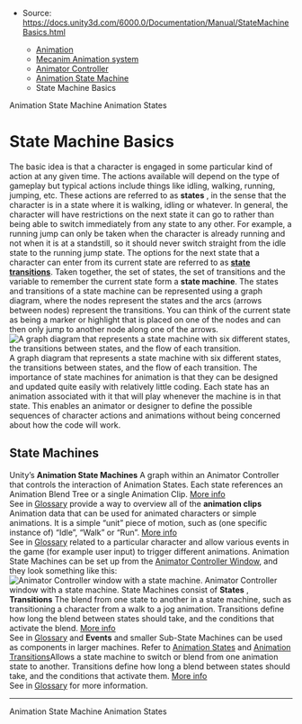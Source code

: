 * Source: https://docs.unity3d.com/6000.0/Documentation/Manual/StateMachineBasics.html

  * [Animation](https://docs.unity3d.com/6000.0/Documentation/Manual/AnimationSection.html)
  * [Mecanim Animation system](https://docs.unity3d.com/6000.0/Documentation/Manual/AnimationOverview.html)
  * [Animator Controller](https://docs.unity3d.com/6000.0/Documentation/Manual/class-AnimatorController.html)
  * [Animation State Machine](https://docs.unity3d.com/6000.0/Documentation/Manual/AnimationStateMachines.html)
  * State Machine Basics


[](https://docs.unity3d.com/6000.0/Documentation/Manual/AnimationStateMachines.html)
Animation State Machine
[](https://docs.unity3d.com/6000.0/Documentation/Manual/class-State.html)
Animation States
# State Machine Basics
The basic idea is that a character is engaged in some particular kind of action at any given time. The actions available will depend on the type of gameplay but typical actions include things like idling, walking, running, jumping, etc. These actions are referred to as **states** , in the sense that the character is in a state where it is walking, idling or whatever. In general, the character will have restrictions on the next state it can go to rather than being able to switch immediately from any state to any other. For example, a running jump can only be taken when the character is already running and not when it is at a standstill, so it should never switch straight from the idle state to the running jump state. The options for the next state that a character can enter from its current state are referred to as **[state transitions](https://docs.unity3d.com/6000.0/Documentation/Manual/class-Transition.html)**. Taken together, the set of states, the set of transitions and the variable to remember the current state form a **state machine**.
The states and transitions of a state machine can be represented using a graph diagram, where the nodes represent the states and the arcs (arrows between nodes) represent the transitions. You can think of the current state as being a marker or highlight that is placed on one of the nodes and can then only jump to another node along one of the arrows.
![A graph diagram that represents a state machine with six different states, the transitions between states, and the flow of each transition.](https://docs.unity3d.com/6000.0/Documentation/uploads/Main/StateMachineDiagram.png) A graph diagram that represents a state machine with six different states, the transitions between states, and the flow of each transition.
The importance of state machines for animation is that they can be designed and updated quite easily with relatively little coding. Each state has an animation associated with it that will play whenever the machine is in that state. This enables an animator or designer to define the possible sequences of character actions and animations without being concerned about how the code will work.
## State Machines
Unity’s **Animation State Machines** A graph within an Animator Controller that controls the interaction of Animation States. Each state references an Animation Blend Tree or a single Animation Clip. [More info](https://docs.unity3d.com/6000.0/Documentation/Manual/AnimationStateMachines.html)  
See in [Glossary](https://docs.unity3d.com/6000.0/Documentation/Manual/Glossary.html#AnimationStateMachine) provide a way to overview all of the **animation clips** Animation data that can be used for animated characters or simple animations. It is a simple “unit” piece of motion, such as (one specific instance of) “Idle”, “Walk” or “Run”. [More info](https://docs.unity3d.com/6000.0/Documentation/Manual/class-AnimationClip.html)  
See in [Glossary](https://docs.unity3d.com/6000.0/Documentation/Manual/Glossary.html#AnimationClip) related to a particular character and allow various events in the game (for example user input) to trigger different animations. 
Animation State Machines can be set up from the [Animator Controller Window](https://docs.unity3d.com/6000.0/Documentation/Manual/Animator.html), and they look something like this:
![Animator Controller window with a state machine.](https://docs.unity3d.com/6000.0/Documentation/uploads/Main/MecanimStateMachine.png) Animator Controller window with a state machine.
State Machines consist of **States** , **Transitions** The blend from one state to another in a state machine, such as transitioning a character from a walk to a jog animation. Transitions define how long the blend between states should take, and the conditions that activate the blend. [More info](https://docs.unity3d.com/6000.0/Documentation/Manual/class-Transition.html)  
See in [Glossary](https://docs.unity3d.com/6000.0/Documentation/Manual/Glossary.html#Transition) and **Events** and smaller Sub-State Machines can be used as components in larger machines. Refer to [Animation States](https://docs.unity3d.com/6000.0/Documentation/Manual/class-State.html) and [Animation Transitions](https://docs.unity3d.com/6000.0/Documentation/Manual/class-Transition.html)Allows a state machine to switch or blend from one animation state to another. Transitions define how long a blend between states should take, and the conditions that activate them. [More info](https://docs.unity3d.com/6000.0/Documentation/Manual/StateMachineTransitions.html)  
See in [Glossary](https://docs.unity3d.com/6000.0/Documentation/Manual/Glossary.html#AnimationTransition) for more information.
* * *
[](https://docs.unity3d.com/6000.0/Documentation/Manual/AnimationStateMachines.html)
Animation State Machine
[](https://docs.unity3d.com/6000.0/Documentation/Manual/class-State.html)
Animation States
